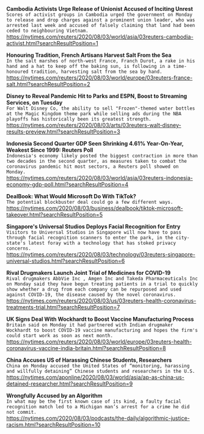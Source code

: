 **Cambodia Activists Urge Release of Unionist Accused of Inciting Unrest**\
`Scores of activist groups in Cambodia urged the government on Monday to release and drop charges against a prominent union leader, who was arrested last week and accused of falsely claiming that land had been ceded to neighbouring Vietnam.  `\
https://nytimes.com/reuters/2020/08/03/world/asia/03reuters-cambodia-activist.html?searchResultPosition=1

**Honouring Tradition, French Artisans Harvest Salt From the Sea**\
`In the salt marshes of north-west France, Franch Durot, a rake in his hand and a hat to keep off the baking sun, is following in a time-honoured tradition, harvesting salt from the sea by hand.`\
https://nytimes.com/reuters/2020/08/03/world/europe/03reuters-france-salt.html?searchResultPosition=2

**Disney to Reveal Pandemic Hit to Parks and ESPN, Boost to Streaming Services, on Tuesday**\
`For Walt Disney Co, the ability to sell "Frozen"-themed water bottles at the Magic Kingdom theme park while selling ads during the NBA playoffs has historically been its greatest strength.`\
https://nytimes.com/reuters/2020/08/03/arts/03reuters-walt-disney-results-preview.html?searchResultPosition=3

**Indonesia Second Quarter GDP Seen Shrinking 4.61% Year-On-Year, Weakest Since 1999: Reuters Poll**\
`Indonesia's economy likely posted the biggest contraction in more than two decades in the second quarter, as measures taken to combat the coronavirus pandemic hit most sectors, a Reuters poll showed on Monday.`\
https://nytimes.com/reuters/2020/08/03/world/asia/03reuters-indonesia-economy-gdp-poll.html?searchResultPosition=4

**DealBook: What Would Microsoft Do With TikTok?**\
`The potential blockbuster deal could go a few different ways.`\
https://nytimes.com/2020/08/03/business/dealbook/tiktok-microsoft-takeover.html?searchResultPosition=5

**Singapore's Universal Studios Deploys Facial Recognition for Entry**\
`Visitors to Universal Studios in Singapore will now have to pass through facial recognition scanners to enter the park, in the city-state's latest foray with a technology that has stoked privacy concerns.`\
https://nytimes.com/reuters/2020/08/03/technology/03reuters-singapore-universal-studios.html?searchResultPosition=6

**Rival Drugmakers Launch Joint Trial of Medicines for COVID-19**\
`Rival drugmakers AbbVie Inc , Amgen Inc and Takeda Pharmaceuticals Inc on Monday said they have begun treating patients in a trial to quickly show whether a drug from each company can be repurposed and used against COVID-19, the disease caused by the novel coronavirus.`\
https://nytimes.com/reuters/2020/08/03/us/03reuters-health-coronavirus-treatments-trial.html?searchResultPosition=7

**UK Signs Deal With Wockhardt to Boost Vaccine Manufacturing Process**\
`Britain said on Monday it had partnered with Indian drugmaker Wockhardt to boost COVID-19 vaccine manufacturing and hopes the firm's could start work as soon as next month.`\
https://nytimes.com/reuters/2020/08/03/world/europe/03reuters-health-coronavirus-vaccine-india-britain.html?searchResultPosition=8

**China Accuses US of Harassing Chinese Students, Researchers**\
`China on Monday accused the United States of “monitoring, harassing and willfully detaining” Chinese students and researchers in the U.S. `\
https://nytimes.com/aponline/2020/08/03/world/asia/ap-as-china-us-detained-researcher.html?searchResultPosition=9

**Wrongfully Accused by an Algorithm**\
`In what may be the first known case of its kind, a faulty facial recognition match led to a Michigan man’s arrest for a crime he did not commit.`\
https://nytimes.com/2020/08/03/podcasts/the-daily/algorithmic-justice-racism.html?searchResultPosition=10

